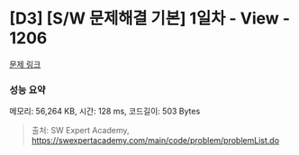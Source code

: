 # [D3] [S/W 문제해결 기본] 1일차 - View - 1206 

[문제 링크](https://swexpertacademy.com/main/code/problem/problemDetail.do?contestProbId=AV134DPqAA8CFAYh) 

### 성능 요약

메모리: 56,264 KB, 시간: 128 ms, 코드길이: 503 Bytes



> 출처: SW Expert Academy, https://swexpertacademy.com/main/code/problem/problemList.do